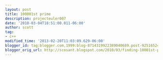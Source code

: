 ```yaml
---
layout: post
title: 100001st prime
description: projecteuler007
date: '2010-03-04T18:51:00.011-06:00'
author: scott
tag:
- c++
modified_time: '2013-02-20T11:03:09.629-06:00'
blogger_id: tag:blogger.com,1999:blog-8714319922389040689.post-925165242374153624
blogger_orig_url: http://scosant.blogspot.com/2010/03/finding-10001st-prime.html
---
```


<script src="https://gist.github.com/4317623.js"></script>